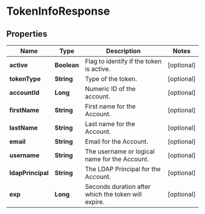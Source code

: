 

# TokenInfoResponse


## Properties

| Name | Type | Description | Notes |
|------------ | ------------- | ------------- | -------------|
|**active** | **Boolean** | Flag to identify if the token is active. |  [optional] |
|**tokenType** | **String** | Type of the token. |  [optional] |
|**accountId** | **Long** | Numeric ID of the account. |  [optional] |
|**firstName** | **String** | First name for the Account. |  [optional] |
|**lastName** | **String** | Last name for the Account. |  [optional] |
|**email** | **String** | Email for the Account. |  [optional] |
|**username** | **String** | The username or logical name for the Account. |  [optional] |
|**ldapPrincipal** | **String** | The LDAP Principal for the Account. |  [optional] |
|**exp** | **Long** | Seconds duration after which the token will expire. |  [optional] |



